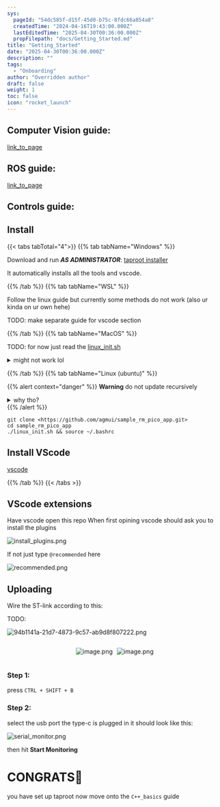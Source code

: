 ```yaml
---
sys:
  pageId: "54dc585f-d15f-45d0-b75c-8fdc66a854a8"
  createdTime: "2024-04-16T19:43:00.000Z"
  lastEditedTime: "2025-04-30T00:36:00.000Z"
  propFilepath: "docs/Getting_Started.md"
title: "Getting_Started"
date: "2025-04-30T00:36:00.000Z"
description: ""
tags:
  - "Onboarding"
author: "Overridden author"
draft: false
weight: 1
toc: false
icon: "rocket_launch"
---
```


## Computer Vision guide:

[link_to_page](86d45bc0-388b-4d26-8848-44f255f73d0e)

## ROS guide:

[link_to_page](3c76c1de-ec8f-46d6-8b0a-294005edc2d5)

## Controls guide:

## Install

{{< tabs tabTotal="4">}}
{{% tab tabName="Windows" %}}

Download and run _**AS ADMINISTRATOR**_: [taproot installer](https://github.com/Thornbots/TeachingFreshies/releases/tag/1.0)

It automatically installs all the tools and vscode.

{{% /tab %}}
{{% tab tabName="WSL" %}}

Follow the linux guide but currently some methods do not work (also ur kinda on ur own hehe)

TODO: make separate guide for vscode section

{{% /tab %}}
{{% tab tabName="MacOS" %}}

TODO: for now just read the [linux_init.sh](https://github.com/agmui/sample_rm_pico_app/blob/main/linux_init.sh)

<details>
<summary>might not work lol</summary>

`brew install libusb pkg-config`

Next install: [vscode](https://code.visualstudio.com/Download)

</details>

{{% /tab %}}
{{% tab tabName="Linux (ubuntu)" %}}

{{% alert context="danger" %}}
**Warning** do not update recursively
<details>
<summary>why tho?</summary>
There are some submodules that may go on for a while (like tinyusb) and I highly
recommend you don't need to get them.
If you want to see what submodules I update just look in `linux_init.sh`
</details>
{{% /alert %}}

```shell
git clone <https://github.com/agmui/sample_rm_pico_app.git>
cd sample_rm_pico_app
./linux_init.sh && source ~/.bashrc
```

## Install VScode

[vscode](https://code.visualstudio.com/Download)

{{% /tab %}}
{{< /tabs >}}

## VScode extensions

Have vscode open this repo
When first opining vscode should ask you to install the plugins

![install_plugins.png](https://prod-files-secure.s3.us-west-2.amazonaws.com/d518164a-d88e-44d1-a4ee-3adb3bd8bce0/89bd30f0-1825-4e77-867b-0a41ce370880/install_plugins.png?X-Amz-Algorithm=AWS4-HMAC-SHA256&X-Amz-Content-Sha256=UNSIGNED-PAYLOAD&X-Amz-Credential=ASIAZI2LB466QHGE5DAB%2F20250626%2Fus-west-2%2Fs3%2Faws4_request&X-Amz-Date=20250626T034157Z&X-Amz-Expires=3600&X-Amz-Security-Token=IQoJb3JpZ2luX2VjEFsaCXVzLXdlc3QtMiJIMEYCIQC5ZSjtvkxj3IOzqeNF8uGTGVMt7upzC467QuLyUWCMuQIhAMEg8XAhbIlrF5qWBFcWXXKEYj0213ravYK2xHMxmA8rKv8DCFMQABoMNjM3NDIzMTgzODA1IgzXXoa2oyxgGNBErsQq3AMozcJH25r6KoZSlOi6u%2FdJzttiW4CbQjhlB%2FQxqHvFz9efEOYfyb9pp4qGu9YJoISFcwC1GlCje6CVUe1QUNGqUkqtEuoir47rPREqEM7pJhH7r5UhoOWhPlTxCrOed2KYOydUfDtqOr2iP0OS4BWYSfbW2PJrd6ipe0voZc%2FaDa2NV38sxxQWTALjZDyRVfvPLy%2FO8J%2BZkgYtuPgPgB%2FUvxCoCykBYnhbJCzf0LvOAcL5%2BN6ih7aT8Hax13wM8OC9UxSElWT%2FAJVRcCmbp3aZA66a%2FnYlsUvvBMAGhUzLKKH6x5vMGP41iFVXQX6sV0DWprX6eEpDGwWzPKDEv88%2F27LYOo0HhQeWonsO1YMbettRHKApa74TfdEz2EhAM8gA2CZ2d34rSikdNONse0M95tSWixZ4ozVMPztPNBFdwE28yzioFD86%2FH58hNaIX4PiciZMNetBDpaeUUhEpOT%2B9bOim23jkp%2FUveUz6HQr1momhlECtqGDiWh6WUgDQ%2FQo%2Bb9gK4eRqE%2BY9NVAgrmRKG5xSRLDFl5RRLBlu0dnkZSsLt7w1hZMvm3Um1ny53K3gC9y94BcaUoFmq0VXa5CGLCHldUTg89ojoQon%2BguzdLWHln9IdIL0MVpHjCU3%2FLCBjqkATuxk4ShtqMoPnZoiuOKLfZrA9FWRbH%2BmqbVNHhPP9OoCYywd1Mi8Xg7ajpV2KRxgumXAfNO4dLzXFo3%2BJSwBjh2h8nJcmoLBqUf5NPBcs%2FTDjaPS4rJYXM%2F9snDk7Su%2B4JeSZ0ttoY9iobX8fsV9WnpS4v849xoeBx24nj63VQ2D1WMx5ULSIc2ZADWvFjsYbNdONvczaRo0TFYg08i2V1WZLYf&X-Amz-Signature=d1931d5b98b83628a3b402e4fb958798f9a973f5ede981eb36012df0df29d2d4&X-Amz-SignedHeaders=host&x-amz-checksum-mode=ENABLED&x-id=GetObject)

If not just type `@recommended` here  

![recommended.png](https://prod-files-secure.s3.us-west-2.amazonaws.com/d518164a-d88e-44d1-a4ee-3adb3bd8bce0/61e661e9-5d85-4dfc-be0d-8d2097a5e793/recommended.png?X-Amz-Algorithm=AWS4-HMAC-SHA256&X-Amz-Content-Sha256=UNSIGNED-PAYLOAD&X-Amz-Credential=ASIAZI2LB466QHGE5DAB%2F20250626%2Fus-west-2%2Fs3%2Faws4_request&X-Amz-Date=20250626T034157Z&X-Amz-Expires=3600&X-Amz-Security-Token=IQoJb3JpZ2luX2VjEFsaCXVzLXdlc3QtMiJIMEYCIQC5ZSjtvkxj3IOzqeNF8uGTGVMt7upzC467QuLyUWCMuQIhAMEg8XAhbIlrF5qWBFcWXXKEYj0213ravYK2xHMxmA8rKv8DCFMQABoMNjM3NDIzMTgzODA1IgzXXoa2oyxgGNBErsQq3AMozcJH25r6KoZSlOi6u%2FdJzttiW4CbQjhlB%2FQxqHvFz9efEOYfyb9pp4qGu9YJoISFcwC1GlCje6CVUe1QUNGqUkqtEuoir47rPREqEM7pJhH7r5UhoOWhPlTxCrOed2KYOydUfDtqOr2iP0OS4BWYSfbW2PJrd6ipe0voZc%2FaDa2NV38sxxQWTALjZDyRVfvPLy%2FO8J%2BZkgYtuPgPgB%2FUvxCoCykBYnhbJCzf0LvOAcL5%2BN6ih7aT8Hax13wM8OC9UxSElWT%2FAJVRcCmbp3aZA66a%2FnYlsUvvBMAGhUzLKKH6x5vMGP41iFVXQX6sV0DWprX6eEpDGwWzPKDEv88%2F27LYOo0HhQeWonsO1YMbettRHKApa74TfdEz2EhAM8gA2CZ2d34rSikdNONse0M95tSWixZ4ozVMPztPNBFdwE28yzioFD86%2FH58hNaIX4PiciZMNetBDpaeUUhEpOT%2B9bOim23jkp%2FUveUz6HQr1momhlECtqGDiWh6WUgDQ%2FQo%2Bb9gK4eRqE%2BY9NVAgrmRKG5xSRLDFl5RRLBlu0dnkZSsLt7w1hZMvm3Um1ny53K3gC9y94BcaUoFmq0VXa5CGLCHldUTg89ojoQon%2BguzdLWHln9IdIL0MVpHjCU3%2FLCBjqkATuxk4ShtqMoPnZoiuOKLfZrA9FWRbH%2BmqbVNHhPP9OoCYywd1Mi8Xg7ajpV2KRxgumXAfNO4dLzXFo3%2BJSwBjh2h8nJcmoLBqUf5NPBcs%2FTDjaPS4rJYXM%2F9snDk7Su%2B4JeSZ0ttoY9iobX8fsV9WnpS4v849xoeBx24nj63VQ2D1WMx5ULSIc2ZADWvFjsYbNdONvczaRo0TFYg08i2V1WZLYf&X-Amz-Signature=074ced3155bf3ecb00d1e42301f500267db58d6907aae18ac4b5262be3087bd8&X-Amz-SignedHeaders=host&x-amz-checksum-mode=ENABLED&x-id=GetObject)

## Uploading

Wire the ST-link according to this:

TODO:

![94b1141a-21d7-4873-9c57-ab9d8f807222.png](https://prod-files-secure.s3.us-west-2.amazonaws.com/d518164a-d88e-44d1-a4ee-3adb3bd8bce0/e5fad17d-ab82-4300-9f4c-505ab4b1202c/94b1141a-21d7-4873-9c57-ab9d8f807222.png?X-Amz-Algorithm=AWS4-HMAC-SHA256&X-Amz-Content-Sha256=UNSIGNED-PAYLOAD&X-Amz-Credential=ASIAZI2LB466QHGE5DAB%2F20250626%2Fus-west-2%2Fs3%2Faws4_request&X-Amz-Date=20250626T034157Z&X-Amz-Expires=3600&X-Amz-Security-Token=IQoJb3JpZ2luX2VjEFsaCXVzLXdlc3QtMiJIMEYCIQC5ZSjtvkxj3IOzqeNF8uGTGVMt7upzC467QuLyUWCMuQIhAMEg8XAhbIlrF5qWBFcWXXKEYj0213ravYK2xHMxmA8rKv8DCFMQABoMNjM3NDIzMTgzODA1IgzXXoa2oyxgGNBErsQq3AMozcJH25r6KoZSlOi6u%2FdJzttiW4CbQjhlB%2FQxqHvFz9efEOYfyb9pp4qGu9YJoISFcwC1GlCje6CVUe1QUNGqUkqtEuoir47rPREqEM7pJhH7r5UhoOWhPlTxCrOed2KYOydUfDtqOr2iP0OS4BWYSfbW2PJrd6ipe0voZc%2FaDa2NV38sxxQWTALjZDyRVfvPLy%2FO8J%2BZkgYtuPgPgB%2FUvxCoCykBYnhbJCzf0LvOAcL5%2BN6ih7aT8Hax13wM8OC9UxSElWT%2FAJVRcCmbp3aZA66a%2FnYlsUvvBMAGhUzLKKH6x5vMGP41iFVXQX6sV0DWprX6eEpDGwWzPKDEv88%2F27LYOo0HhQeWonsO1YMbettRHKApa74TfdEz2EhAM8gA2CZ2d34rSikdNONse0M95tSWixZ4ozVMPztPNBFdwE28yzioFD86%2FH58hNaIX4PiciZMNetBDpaeUUhEpOT%2B9bOim23jkp%2FUveUz6HQr1momhlECtqGDiWh6WUgDQ%2FQo%2Bb9gK4eRqE%2BY9NVAgrmRKG5xSRLDFl5RRLBlu0dnkZSsLt7w1hZMvm3Um1ny53K3gC9y94BcaUoFmq0VXa5CGLCHldUTg89ojoQon%2BguzdLWHln9IdIL0MVpHjCU3%2FLCBjqkATuxk4ShtqMoPnZoiuOKLfZrA9FWRbH%2BmqbVNHhPP9OoCYywd1Mi8Xg7ajpV2KRxgumXAfNO4dLzXFo3%2BJSwBjh2h8nJcmoLBqUf5NPBcs%2FTDjaPS4rJYXM%2F9snDk7Su%2B4JeSZ0ttoY9iobX8fsV9WnpS4v849xoeBx24nj63VQ2D1WMx5ULSIc2ZADWvFjsYbNdONvczaRo0TFYg08i2V1WZLYf&X-Amz-Signature=a87cb6c1c0ffc7819b295fa066c3b1a679e1aa652b0941a06c76cc8621d436ad&X-Amz-SignedHeaders=host&x-amz-checksum-mode=ENABLED&x-id=GetObject)

<div style="display: flex;flex-direction: row; column-gap:10px; max-width: 630px;justify-content: center;">
<div>

![image.png](https://prod-files-secure.s3.us-west-2.amazonaws.com/d518164a-d88e-44d1-a4ee-3adb3bd8bce0/210ecb78-1116-4d7b-b9b7-2292f66fa2c2/image.png?X-Amz-Algorithm=AWS4-HMAC-SHA256&X-Amz-Content-Sha256=UNSIGNED-PAYLOAD&X-Amz-Credential=ASIAZI2LB466TA6VCWL6%2F20250626%2Fus-west-2%2Fs3%2Faws4_request&X-Amz-Date=20250626T034158Z&X-Amz-Expires=3600&X-Amz-Security-Token=IQoJb3JpZ2luX2VjEFsaCXVzLXdlc3QtMiJHMEUCIBp5iHckoVEdYlbmSLb512%2F41qTyPYznWTDkRGihl98nAiEA%2BP5h%2F4sbErq2DsQGxdMAMARf%2FYRCWJS3r8U%2Bh01bm0cq%2FwMIUxAAGgw2Mzc0MjMxODM4MDUiDDYGG1lcRP2VbHaYlyrcA8NQ5pkT4YMm5rgVcFm1oaaE8mDxy0z7%2F6yGDGkhViLuNHxd2TKxjWs12XIMyCvIzHmIbzzkVhW5mF1UW2TgAiSj19%2FvgxO2S00h5c3eqRLxHWv5s1FCPHihmYPXZ6ZyUsce4eF2Rk7FclvJSQQyeJUFqyT0sC5VkS8dN%2FnpjOjhWcUfyRimSWUIqZ1p8CgRFYWGTBk%2BxYtW%2FTt23b%2BtCbcXtSq2NYEkuu8UpWBawEAaIvgDwZ1bDhLB9UYbfHnnc6RUcNuWUPmTvm%2FJjWuT7SDpZRB9URRF7hRBtol8Fidv3AdB%2Fb1UYNDYxapzvg93E8RO6f6ohGfpNmSAI9z891%2BJ2FkGzNVmVy84v%2FK1H7BuVh%2FJyCdXjKqwSD5UWrRiunzkBomWp36vHlPzP4mmkcyVItB0G2UJWM21aLcOvc3e%2BpvbBQ6g%2BOE1ohuR7VRCCpJFAZthxEMxMEVTZGjqinmpWrbBgOT6Ler1VIjVKzCCODqZWsnx4kc6K3yJPLpNKXniVY4KhRQzaOMLpYuVlpK85nYd%2BV52v42PXif2gVxexxh%2Bf3J%2BtY%2BqdPSsSrXmby9%2FuxEQDgfVU2Gktu0nZVmk3%2BgyQpFr1WeQL0pnMMH9rrsx%2BCa%2F3JusjlIWMKTe8sIGOqUBpE1MielmFcAamunG4p%2BVh%2F757N22pO1aDyP2eZERthaPJqBA2aRba61ctKyE5Ou%2BLHwt44JEAzclpWckMZk4G1%2F%2BGiCPkBt84%2BShBEdYjx%2BSAnourXXTInyBTGB8X0QbkmmgbXAuc%2FtnTkFk2QM%2FwG%2FStMMw2rvH%2B%2BJQmCLP9uhXOaeOc4OSyCUqFVAfHJ9kxrNygX5KLnv%2FXZGig1d8V%2FFK8Wly&X-Amz-Signature=5ec7a8ce71e544c5ef7edf5556770004f751c666bf7c46dc73a819156f97b8cd&X-Amz-SignedHeaders=host&x-amz-checksum-mode=ENABLED&x-id=GetObject)

</div>
<div>

![image.png](https://prod-files-secure.s3.us-west-2.amazonaws.com/d518164a-d88e-44d1-a4ee-3adb3bd8bce0/33a0fd0f-8ca6-4a86-8e09-26e95ded1fff/image.png?X-Amz-Algorithm=AWS4-HMAC-SHA256&X-Amz-Content-Sha256=UNSIGNED-PAYLOAD&X-Amz-Credential=ASIAZI2LB466R56WA6U5%2F20250626%2Fus-west-2%2Fs3%2Faws4_request&X-Amz-Date=20250626T034159Z&X-Amz-Expires=3600&X-Amz-Security-Token=IQoJb3JpZ2luX2VjEFsaCXVzLXdlc3QtMiJHMEUCIHtAY%2BhGPIPIXZsRzHAmNppP5GdkXrMpjKNbI2cscGiSAiEAzlKiWcmqB0zouZcJL10BixNMyvwr4an4hQCoOUC%2FZE4q%2FwMIVBAAGgw2Mzc0MjMxODM4MDUiDHvUCFTtCHpaNz%2FGiSrcA82JMhFeOunqUqmDaBzSLGZiYCR7C6BnuJRPp2vb%2BRdlaV%2FmGyChdbgKMpzEEw2YxwW%2FaYXI44rRY1HaOlR53E4Zp5kZDT6k4wCdBPRDW2%2BOoZ7eDNwyIfFq%2BQH6B42BgM7npX%2FeLfWeVU8CxjaEmDV92h9nmIwG%2Fcykx0VSXVexV2iTz0sWpBUcKgDQkCPhuuiY61w2SpRTVWY1IXSqAbddf4XjKOziqaNOCBR1cQZ%2FzrMzQ7OiaCno%2FnE2tz591mLIIu%2F9mkzaAt5oz%2B2KM%2B31XDrG81DzPJhgnVWhihA0uGCfzosBhq1zErl5yzIBvzlNPhEeot3GiDOEq9npyA9BqMHpGfa8jaz3MaaQSkj2wTROBVBRFlyqHWS7Qbh84c6LF2UOqWTdLypyKIPYeP7XNvmQ42wUig2%2Bha7L5HqNDoC3ZZvYvXixi0MYLl2Hzul4B0%2FvEtDoAYRE3R3hdTTnZlGFthIGZM5sPatScQPLGJHWZT%2B479j%2B9MIk7daEPjVB8hLF%2Bb53vTYqdXeIHM%2BvlcBXimJGuepwgFnG%2BLYL%2F3mQ0uNyQj17qgrj1y%2B21ZCl9GC59HH58ksitsOunJYxFG0mTIdGjGv1UvntRzAeWeCL%2BBzN32iBcynuMLPf8sIGOqUBWgejNKs8TD3rZ7xw63FEzUXpXQs52IycZFHwHiDQw2Axx0ZuwKjwpYlw3sFwiYPN%2FxmChkBweFWO0nIUkYit0ypYYGVIcuda3PRtSDXkg70HqNkrNSVze%2FMGk3exsil%2BXtc2CVAN9M4qVcKtt2ynAENJI7sMjvyeZy88fmIxPtmR3VcSaX9sJFYAHVebs5N9zvwpd4sHvronjMBSwbiQaGYgD8%2FH&X-Amz-Signature=ce54d139bd197cc21d3e79494b2c015cb98ad3dca39fb60ef8aa706f7989cd7e&X-Amz-SignedHeaders=host&x-amz-checksum-mode=ENABLED&x-id=GetObject)

</div>
</div>

### Step 1:

press `CTRL + SHIFT + B`

### Step 2:

select the usb port the type-c is plugged in it should look like this:

![serial_monitor.png](https://prod-files-secure.s3.us-west-2.amazonaws.com/d518164a-d88e-44d1-a4ee-3adb3bd8bce0/f03f4774-05d4-4393-b6a0-d5efb6d315ab/serial_monitor.png?X-Amz-Algorithm=AWS4-HMAC-SHA256&X-Amz-Content-Sha256=UNSIGNED-PAYLOAD&X-Amz-Credential=ASIAZI2LB466QHGE5DAB%2F20250626%2Fus-west-2%2Fs3%2Faws4_request&X-Amz-Date=20250626T034157Z&X-Amz-Expires=3600&X-Amz-Security-Token=IQoJb3JpZ2luX2VjEFsaCXVzLXdlc3QtMiJIMEYCIQC5ZSjtvkxj3IOzqeNF8uGTGVMt7upzC467QuLyUWCMuQIhAMEg8XAhbIlrF5qWBFcWXXKEYj0213ravYK2xHMxmA8rKv8DCFMQABoMNjM3NDIzMTgzODA1IgzXXoa2oyxgGNBErsQq3AMozcJH25r6KoZSlOi6u%2FdJzttiW4CbQjhlB%2FQxqHvFz9efEOYfyb9pp4qGu9YJoISFcwC1GlCje6CVUe1QUNGqUkqtEuoir47rPREqEM7pJhH7r5UhoOWhPlTxCrOed2KYOydUfDtqOr2iP0OS4BWYSfbW2PJrd6ipe0voZc%2FaDa2NV38sxxQWTALjZDyRVfvPLy%2FO8J%2BZkgYtuPgPgB%2FUvxCoCykBYnhbJCzf0LvOAcL5%2BN6ih7aT8Hax13wM8OC9UxSElWT%2FAJVRcCmbp3aZA66a%2FnYlsUvvBMAGhUzLKKH6x5vMGP41iFVXQX6sV0DWprX6eEpDGwWzPKDEv88%2F27LYOo0HhQeWonsO1YMbettRHKApa74TfdEz2EhAM8gA2CZ2d34rSikdNONse0M95tSWixZ4ozVMPztPNBFdwE28yzioFD86%2FH58hNaIX4PiciZMNetBDpaeUUhEpOT%2B9bOim23jkp%2FUveUz6HQr1momhlECtqGDiWh6WUgDQ%2FQo%2Bb9gK4eRqE%2BY9NVAgrmRKG5xSRLDFl5RRLBlu0dnkZSsLt7w1hZMvm3Um1ny53K3gC9y94BcaUoFmq0VXa5CGLCHldUTg89ojoQon%2BguzdLWHln9IdIL0MVpHjCU3%2FLCBjqkATuxk4ShtqMoPnZoiuOKLfZrA9FWRbH%2BmqbVNHhPP9OoCYywd1Mi8Xg7ajpV2KRxgumXAfNO4dLzXFo3%2BJSwBjh2h8nJcmoLBqUf5NPBcs%2FTDjaPS4rJYXM%2F9snDk7Su%2B4JeSZ0ttoY9iobX8fsV9WnpS4v849xoeBx24nj63VQ2D1WMx5ULSIc2ZADWvFjsYbNdONvczaRo0TFYg08i2V1WZLYf&X-Amz-Signature=b619bbb8b367dcc6f484b3c2d625499dd1ad0c1b2d4546ce0bf7260b9a8d4c34&X-Amz-SignedHeaders=host&x-amz-checksum-mode=ENABLED&x-id=GetObject)

then hit **Start Monitoring**

# CONGRATS🎉

you have set up taproot now move onto the `C++_basics` guide
